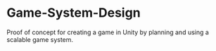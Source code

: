 # Game-System-Design
Proof of concept for creating a game in Unity by planning and using a scalable game system.
